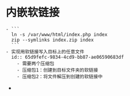 # 内嵌软链接
	- ```
	  ln -s /var/www/html/index.php index
	  zip --symlinks index.zip index
	  ```
	- 实现用软链接写入目标上的任意文件
	  id:: 65d9fefc-9834-4cd9-bb87-ae06590683df
		- 需要两个压缩包
		- 压缩包1：创建到目标文件夹的软链接
		- 压缩包2：将文件解压到创建的软链接中
-